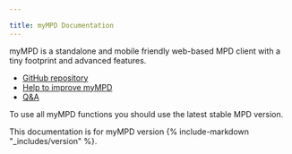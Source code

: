 ```yaml
---

title: myMPD Documentation
---
```


myMPD is a standalone and mobile friendly web-based MPD client with a tiny footprint and advanced features.

- [GitHub repository](https://github.com/jcorporation/myMPD)
- [Help to improve myMPD](https://github.com/jcorporation/myMPD/issues/167)
- [Q&A](https://github.com/jcorporation/myMPD/discussions/categories/q-a)

To use all myMPD functions you should use the latest stable MPD version.

This documentation is for myMPD version {% include-markdown "_includes/version" %}.

